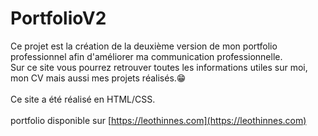 # PortfolioV2
Ce projet est la création de la deuxième version de mon portfolio professionnel afin d'améliorer ma communication professionnelle. </br>
Sur ce site vous pourrez retrouver toutes les informations utiles sur moi, mon CV mais aussi mes projets réalisés.😁
</br></br>
Ce site a été réalisé en HTML/CSS.</br></br>
portfolio disponible sur [https://leothinnes.com](https://leothinnes.com)

